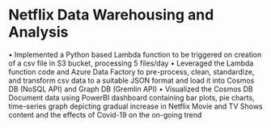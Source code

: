 # Netflix Data Warehousing and Analysis
•	Implemented a Python based Lambda function to be triggered on creation of a csv file in S3 bucket, processing 5 files/day
•	Leveraged the Lambda function code and Azure Data Factory to pre-process, clean, standardize, and transform csv data to a suitable JSON format and load it into Cosmos DB (NoSQL API) and Graph DB (Gremlin API)
•	Visualized the Cosmos DB Document data using PowerBI dashboard containing bar plots, pie charts, time-series graph depicting gradual increase in Netflix Movie and TV Shows content and the effects of Covid-19 on the on-going trend

